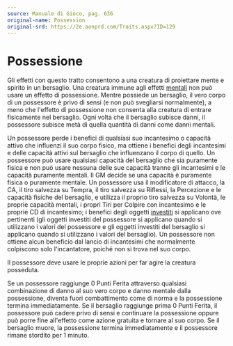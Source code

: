 ```yaml
---
source: Manuale di Gioco, pag. 636
original-name: Possession
original-srd: https://2e.aonprd.com/Traits.aspx?ID=129
---
```


# Possessione

Gli effetti con questo tratto consentono a una creatura di proiettare mente e
spirito in un bersaglio. Una creatura immune agli effetti
[mentali](/tratti/mentale) non può usare un effetto di possessione. Mentre
possiede un bersaglio, il vero corpo di un possessore è privo di sensi (e non
può svegliarsi normalmente), a meno che l'effetto di possessione non consenta
alla creatura di entrare fisicamente nel bersaglio. Ogni volta che il bersaglio
subisce danni, il possessore subisce metà di quella quantità di danni come danni
mentali.

Un possessore perde i benefici di qualsiasi suo incantesimo o capacità attivo
che influenzi il suo corpo fisico, ma ottiene i benefici degli incantesimi e
delle capacità attivi sul bersaglio che influenzano il corpo di quello. Un
possessore può usare qualsiasi capacità del bersaglio che sia puramente fisica e
non può usare nessuna delle sue capacità tranne gli incantesimi e le capacità
puramente mentali. Il GM decide se una capacità è puramente fisica o puramente
mentale. Un possessore usa il modificatore di attacco, la CA, il tiro salvezza
su Tempra, il tiro salvezza su Riflessi, la Percezione e le capacità fisiche del
bersaglio, e utilizza il proprio tiro salvezza su Volontà, le proprie capacità
mentali, i propri Tiri per Colpire con incantesimo e le proprie CD di
incantesimo; i benefici degli oggetti [investiti](/tratti/investito) si
applicano ove pertinenti (gli oggetti investiti del possessore si applicano
quando si utilizzano i valori del possessore e gli oggetti investiti del
bersaglio si applicano quando si utilizzano i valori del bersaglio). Un
possessore non ottiene alcun beneficio dal lancio di incantesimi che normalmente
colpiscono solo l'incantatore, poiché non si trova nel suo corpo.

Il possessore deve usare le proprie azioni per far agire la creatura posseduta.

Se un possessore raggiunge 0 Punti Ferita attraverso qualsiasi combinazione di
danno al suo vero corpo e danno mentale dalla possessione, diventa fuori
combattimento come di norma e la possessione termina immediatamente. Se il
bersaglio raggiunge prima 0 Punti Ferita, il possessore può cadere privo di
sensi e continuare la possessione oppure può porre fine all'effetto come azione
gratuita e tornare al suo corpo. Se il bersaglio muore, la possessione termina
immediatamente e il possessore rimane stordito per 1 minuto.
